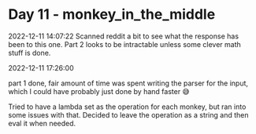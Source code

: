 # Day 11 - monkey_in_the_middle

2022-12-11 14:07:22
Scanned reddit a bit to see what the response has been to this one. Part 2 looks to be intractable unless some clever math stuff is done. 

2022-12-11 17:26:00

part 1 done, fair amount of time was spent writing the parser for the input, which I could have probably just done by hand faster 😅

Tried to have a lambda set as the operation for each monkey, but ran into some issues with that. Decided to leave the operation as a string and then eval it when needed.

